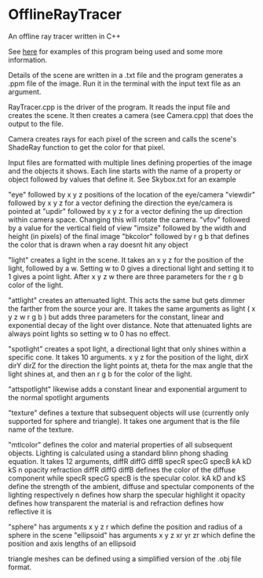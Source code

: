 # OfflineRayTracer
An offline ray tracer written in C++

See [here](https://creativerecurrence.wordpress.com/portfolio/offline-ray-tracing/) for examples of this program being used and some more information.

Details of the scene are written in a .txt file and the program generates a .ppm file of the image. 
Run it in the terminal with the input text file as an argument.

RayTracer.cpp is the driver of the program. It reads the input file and creates the scene. It then creates a camera (see Camera.cpp) that does the output to the file.

Camera creates rays for each pixel of the screen and calls the scene's ShadeRay function to get the color for that pixel.

Input files are formatted with multiple lines defining properties of the image and the objects it shows. Each line starts with the name of a property or object followed by values that define it.
See Skybox.txt for an example

"eye" followed by x y z positions of the location of the eye/camera
"viewdir" followed by x y z for a vector defining the direction the eye/camera is pointed at
"updir" followed by x y z for a vector defining the up direction within camera space. Changing this will rotate the camera.
"vfov" followed by a value for the vertical field of view
"imsize" followed by the width and height (in pixels) of the final image
"bkcolor" followed by r g b that defines the color that is drawn when a ray doesnt hit any object

"light" creates a light in the scene. It takes an x y z for the position of the light, followed by a w. Setting w to 0 gives a directional light and setting it to 1 gives a point light. 
  After x y z w there are three parameters for the r g b color of the light.
 
"attlight" creates an attenuated light. This acts the same but gets dimmer the farther from the source your are.
  It takes the same arguments as light ( x y z w r g b ) but adds three parameters for the constant, linear and exponential decay of the light over distance.
  Note that attenuated lights are always point lights so setting w to 0 has no effect.
 
"spotlight" creates a spot light, a directional light that only shines within a specific cone. It takes 10 arguments.
  x y z for the position of the light, dirX dirY dirZ for the direction the light points at, theta for the max angle that the light shines at, and then an r g b for the color of the light.

"attspotlight" likewise adds a constant linear and exponential argument to the normal spotlight arguments

"texture" defines a texture that subsequent objects will use (currently only supported for sphere and triangle).
  It takes one argument that is the file name of the texture.

"mtlcolor" defines the color and material properties of all subsequent objects. Lighting is calculated using a standard blinn phong shading equation.
  It takes 12 arguments, diffR diffG diffB specR specG specB kA kD kS n opacity refraction
  diffR diffG diffB defines the color of the diffuse component while specR specG specB is the specular color.
  kA kD and kS define the strength of the ambient, diffuse and spectular components of the lighting respectively
  n defines how sharp the specular highlight it
  opacity defines how transparent the material is and refraction defines how reflective it is
 
"sphere" has arguments x y z r which define the position and radius of a sphere in the scene
"ellipsoid" has arguments x y z xr yr zr which define the position and axis lengths of an ellipsoid

triangle meshes can be defined using a simplified version of the .obj file format.
